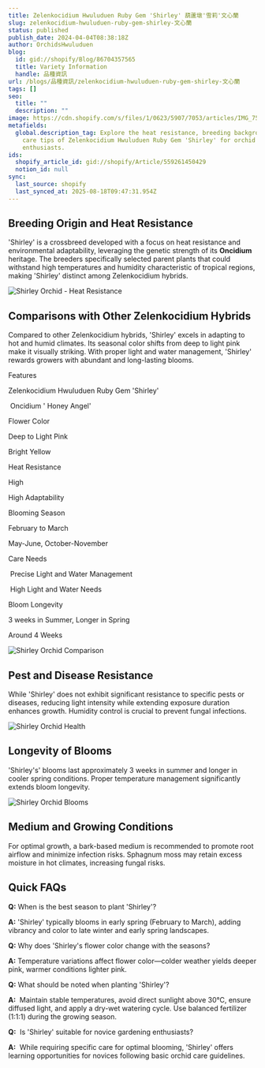```yaml
---
title: Zelenkocidium Hwuluduen Ruby Gem 'Shirley' 葫蘆墩'雪莉'文心蘭
slug: zelenkocidium-hwuluduen-ruby-gem-shirley-文心蘭
status: published
publish_date: 2024-04-04T08:38:18Z
author: OrchidsHwuluduen
blog:
  id: gid://shopify/Blog/86704357565
  title: Variety Information
  handle: 品種資訊
url: /blogs/品種資訊/zelenkocidium-hwuluduen-ruby-gem-shirley-文心蘭
tags: []
seo:
  title: ""
  description: ""
image: https://cdn.shopify.com/s/files/1/0623/5907/7053/articles/IMG_7575.jpg?v=1741865165
metafields:
  global.description_tag: Explore the heat resistance, breeding background, and
    care tips of Zelenkocidium Hwuluduen Ruby Gem 'Shirley' for orchid
    enthusiasts.
ids:
  shopify_article_id: gid://shopify/Article/559261450429
  notion_id: null
sync:
  last_source: shopify
  last_synced_at: 2025-08-18T09:47:31.954Z
---
```


## Breeding Origin and Heat Resistance  
  

'Shirley' is a crossbreed developed with a focus on heat resistance and environmental adaptability, leveraging the genetic strength of its **Oncidium** heritage. The breeders specifically selected parent plants that could withstand high temperatures and humidity characteristic of tropical regions, making 'Shirley' distinct among Zelenkocidium hybrids.  
  

![Shirley Orchid - Heat Resistance](https://cdn.shopify.com/s/files/1/0623/5907/7053/files/6610F3D2-5802-440F-9BB1-17BC1CDD9981_600x600.jpg?v=1711719151)

##   

## Comparisons with Other Zelenkocidium Hybrids  
  

Compared to other Zelenkocidium hybrids, 'Shirley' excels in adapting to hot and humid climates. Its seasonal color shifts from deep to light pink make it visually striking. With proper light and water management, 'Shirley' rewards growers with abundant and long-lasting blooms.  
  

Features

Zelenkocidium Hwuluduen Ruby Gem 'Shirley'

 Oncidium ' Honey Angel'

Flower Color

Deep to Light Pink

Bright Yellow

Heat Resistance

High

High Adaptability

Blooming Season

February to March

May-June, October-November

Care Needs

 Precise Light and Water Management

 High Light and Water Needs

Bloom Longevity

3 weeks in Summer, Longer in Spring

Around 4 Weeks

  
![Shirley Orchid Comparison](https://cdn.shopify.com/s/files/1/0623/5907/7053/files/IMG_2738_480x480.jpg?v=1712219504)

  

## Pest and Disease Resistance  
  

While 'Shirley' does not exhibit significant resistance to specific pests or diseases, reducing light intensity while extending exposure duration enhances growth. Humidity control is crucial to prevent fungal infections.  
  

![Shirley Orchid Health](https://cdn.shopify.com/s/files/1/0623/5907/7053/files/IMG_4133_600x600.jpg?v=1712324749)

  

## Longevity of Blooms  
  

'Shirley's' blooms last approximately 3 weeks in summer and longer in cooler spring conditions. Proper temperature management significantly extends bloom longevity.  
  

![Shirley Orchid Blooms](https://cdn.shopify.com/s/files/1/0623/5907/7053/files/A9FB8856-E083-41B2-A65B-C93B49CD83F0_600x600.jpg?v=1711719151)

## Medium and Growing Conditions  
  

For optimal growth, a bark-based medium is recommended to promote root airflow and minimize infection risks. Sphagnum moss may retain excess moisture in hot climates, increasing fungal risks.  
  

## Quick FAQs   
  

**Q:** When is the best season to plant 'Shirley'?

**A:** 'Shirley' typically blooms in early spring (February to March), adding vibrancy and color to late winter and early spring landscapes.

**Q:** Why does 'Shirley's flower color change with the seasons?

**A:** Temperature variations affect flower color—colder weather yields deeper pink, warmer conditions lighter pink.

**Q:** What should be noted when planting 'Shirley'?

**A:**  Maintain stable temperatures, avoid direct sunlight above 30°C, ensure diffused light, and apply a dry-wet watering cycle. Use balanced fertilizer (1:1:1) during the growing season.

**Q:**  Is 'Shirley' suitable for novice gardening enthusiasts?

**A:**  While requiring specific care for optimal blooming, 'Shirley' offers learning opportunities for novices following basic orchid care guidelines.